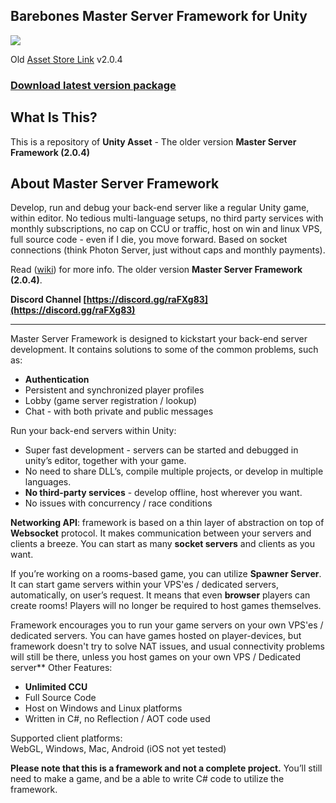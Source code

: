 ## Barebones Master Server Framework for Unity

[![](http://i.imgur.com/9SrutM0.png)](https://www.assetstore.unity3d.com/#!/content/71391)

Old [Asset Store Link](https://www.assetstore.unity3d.com/#!/content/71391) v2.0.4

### [Download latest version package](https://aevien.itch.io/master-server-framework)

## What Is This?

This is a repository of **Unity Asset** - The older version **Master Server Framework (2.0.4)**

## About Master Server Framework

Develop, run and debug your back-end server like a regular Unity game, within editor. No tedious multi-language setups, no third party services with monthly subscriptions, no cap on CCU or traffic, host on win and linux VPS, full source code - even if I die, you move forward. Based on socket connections (think Photon Server, just without caps and monthly payments).

Read ([wiki](https://github.com/alvyxaz/barebones-masterserver/wiki)) for more info. The older version **Master Server Framework (2.0.4)**.

**Discord Channel [https://discord.gg/raFXg83](https://discord.gg/raFXg83)**

---

Master Server Framework is designed to kickstart your back-end server development. It contains solutions to some of the common problems, such as:

-   **Authentication**
-   Persistent and synchronized player profiles
-   Lobby (game server registration / lookup)
-   Chat - with both private and public messages

Run your back-end servers within Unity:

-   Super fast development - servers can be started and debugged in unity’s editor, together with your game.
-   No need to share DLL’s, compile multiple projects, or develop in multiple languages.
-   **No third-party services** - develop offline, host wherever you want.
-   No issues with concurrency / race conditions

**Networking API**: framework is based on a thin layer of abstraction on top of **Websocket** protocol. It makes communication between your servers and clients a breeze. You can start as many **socket servers** and clients as you want.  

If you’re working on a rooms-based game, you can utilize **Spawner Server**. It can start game servers within your VPS'es / dedicated servers, automatically, on user’s request. It means that even **browser** players can create rooms! Players will no longer be required to host games themselves.  

Framework encourages you to run your game servers on your own VPS'es / dedicated servers. You can have games hosted on player-devices, but framework doesn't try to solve NAT issues, and usual connectivity problems will still be there, unless you host games on your own VPS / Dedicated server** Other Features:

-   **Unlimited CCU**
-   Full Source Code
-   Host on Windows and Linux platforms
-   Written in C#, no Reflection / AOT code used

Supported client platforms:  
WebGL, Windows, Mac, Android (iOS not yet tested)  

**Please note that this is a framework and not a complete project.** You’ll still need to make a game, and be a able to write C# code to utilize the framework.

